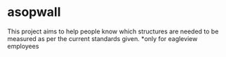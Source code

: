 # asopwall
This project aims to help people know which structures are needed to be measured as per the current standards given.
*only for eagleview employees

